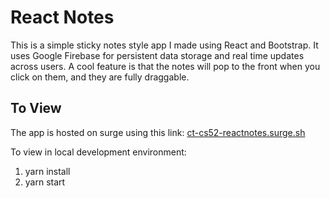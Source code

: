 # React Notes
 
This is a simple sticky notes style app I made using React and Bootstrap. It uses Google Firebase for persistent data storage and real time updates across users. A cool feature is that the notes will pop to the front when you click on them, and they are fully draggable. 

## To View
The app is hosted on surge using this link: [ct-cs52-reactnotes.surge.sh](ct-cs52-reactnotes.surge.sh)

To view in local development environment:
1. yarn install
2. yarn start

